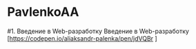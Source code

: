 # PavlenkoAA
#1. Введение в Web-разработку
Введение в Web-разработку [https://codepen.io/aliaksandr-palenka/pen/jdVQBr ]  
